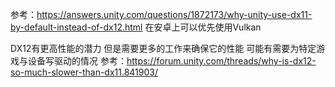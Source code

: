 参考：https://answers.unity.com/questions/1872173/why-unity-use-dx11-by-default-instead-of-dx12.html
在安卓上可以优先使用Vulkan

DX12有更高性能的潜力 但是需要更多的工作来确保它的性能
    可能有需要为特定游戏与设备写驱动的情况
参考：https://forum.unity.com/threads/why-is-dx12-so-much-slower-than-dx11.841903/
